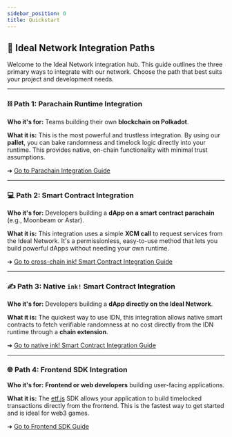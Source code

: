 ```yaml
---
sidebar_position: 0
title: Quickstart
---
```


## 📜 **Ideal Network Integration Paths**

Welcome to the Ideal Network integration hub. This guide outlines the three primary ways to integrate with our network. Choose the path that best suits your project and development needs.

-----

### ⛓️ **Path 1: Parachain Runtime Integration**

**Who it's for:** Teams building their own **blockchain on Polkadot**.

**What it is:** This is the most powerful and trustless integration. By using our **pallet**, you can bake randomness and timelock logic directly into your runtime. This provides native, on-chain functionality with minimal trust assumptions.

➜ [Go to Parachain Integration Guide](./parachains/runtime_integration/parachain_runtime_integration.md)

-----

### 💻 **Path 2: Smart Contract Integration**

**Who it's for:** Developers building a **dApp on a smart contract parachain** (e.g., Moonbeam or Astar).

**What it is:** This integration uses a simple **XCM call** to request services from the Ideal Network. It's a permissionless, easy-to-use method that lets you build powerful dApps without needing your own runtime.

➜ [Go to cross-chain ink! Smart Contract Integration Guide](./parachains/smart_contracts/ink.md)

-----

### ✍️ **Path 3: Native `ink!` Smart Contract Integration**

**Who it's for:** Developers building a **dApp directly on the Ideal Network**.

**What it is:** The quickest way to use IDN, this integration allows native smart contracts to fetch verifiable randomness at no cost directly from the IDN runtime through a **chain extension**.

➜ [Go to native ink! Smart Contract Integration Guide](./ink.md)

-----

### 🌐 **Path 4: Frontend SDK Integration**

**Who it's for:** **Frontend or web developers** building user-facing applications.

**What it is:** The [etf.js](https://github.com/ideal-lab5/etf.js) SDK allows your application to build timelocked transactions directly from the frontend. This is the fastest way to get started and is ideal for web3 games.

➜ [Go to Frontend SDK Guide](./timelocked_txs.md)